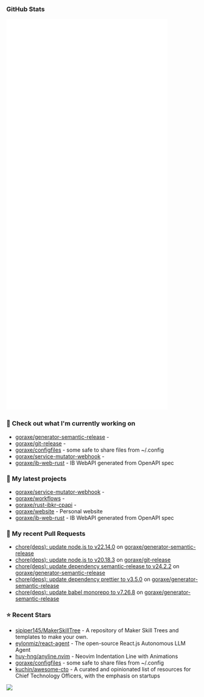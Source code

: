 
### GitHub Stats

<p align="left"><img src="https://raw.githubusercontent.com/goraxe/goraxe/main/github-metrics.svg" /></p>

### 👷 Check out what I'm currently working on

- [goraxe/generator-semantic-release](https://github.com/goraxe/generator-semantic-release) - 
- [goraxe/git-release](https://github.com/goraxe/git-release) - 
- [goraxe/configfiles](https://github.com/goraxe/configfiles) - some safe to share files from ~/.config 
- [goraxe/service-mutator-webhook](https://github.com/goraxe/service-mutator-webhook) - 
- [goraxe/ib-web-rust](https://github.com/goraxe/ib-web-rust) - IB WebAPI generated from OpenAPI spec
### 🌱 My latest projects

- [goraxe/service-mutator-webhook](https://github.com/goraxe/service-mutator-webhook) - 
- [goraxe/workflows](https://github.com/goraxe/workflows) - 
- [goraxe/rust-ibkr-cpapi](https://github.com/goraxe/rust-ibkr-cpapi) - 
- [goraxe/website](https://github.com/goraxe/website) - Personal website
- [goraxe/ib-web-rust](https://github.com/goraxe/ib-web-rust) - IB WebAPI generated from OpenAPI spec
### 🔨 My recent Pull Requests

- [chore(deps): update node.js to v22.14.0](https://github.com/goraxe/generator-semantic-release/pull/187) on [goraxe/generator-semantic-release](https://github.com/goraxe/generator-semantic-release)
- [chore(deps): update node.js to v20.18.3](https://github.com/goraxe/git-release/pull/118) on [goraxe/git-release](https://github.com/goraxe/git-release)
- [chore(deps): update dependency semantic-release to v24.2.2](https://github.com/goraxe/generator-semantic-release/pull/186) on [goraxe/generator-semantic-release](https://github.com/goraxe/generator-semantic-release)
- [chore(deps): update dependency prettier to v3.5.0](https://github.com/goraxe/generator-semantic-release/pull/185) on [goraxe/generator-semantic-release](https://github.com/goraxe/generator-semantic-release)
- [chore(deps): update babel monorepo to v7.26.8](https://github.com/goraxe/generator-semantic-release/pull/184) on [goraxe/generator-semantic-release](https://github.com/goraxe/generator-semantic-release)
### ⭐ Recent Stars

- [sjpiper145/MakerSkillTree](https://github.com/sjpiper145/MakerSkillTree) - A repository of Maker Skill Trees and templates to make your own.  
- [eylonmiz/react-agent](https://github.com/eylonmiz/react-agent) - The open-source React.js Autonomous LLM Agent
- [huy-hng/anyline.nvim](https://github.com/huy-hng/anyline.nvim) - Neovim Indentation Line with Animations
- [goraxe/configfiles](https://github.com/goraxe/configfiles) - some safe to share files from ~/.config 
- [kuchin/awesome-cto](https://github.com/kuchin/awesome-cto) - A curated and opinionated list of resources for Chief Technology Officers, with the emphasis on startups

![](https://komarev.com/ghpvc/?username=goraxe)
